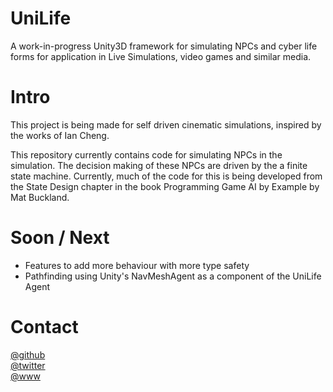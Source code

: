 # UniLife
A work-in-progress Unity3D framework for simulating NPCs and cyber life forms for application in Live Simulations, video games and similar media.

# Intro
This project is being made for self driven cinematic simulations, inspired by the works of Ian Cheng.  
  
This repository currently contains code for simulating NPCs in the simulation. The decision making of these NPCs are driven by the a finite state machine. Currently, much of the code for this is being developed from the State Design chapter in the book Programming Game AI by Example by Mat Buckland.  
  
# Soon / Next  
- Features to add more behaviour with more type safety  
- Pathfinding using Unity's NavMeshAgent as a component of the UniLife Agent

# Contact  
[@github](https://www.github.com/adrenak)  
[@twitter](https://www.twitter.com/vatsalAmbastha)  
[@www](http://www.vatsalambastha.com)